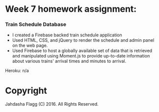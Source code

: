 # Week 7 homework assignment:
### Train Schedule Database


* I created a Firebase backed train schedule application
* Used HTML, CSS, and jQuery to render the schedule and admin panel on the web page.
* Used Firebase to host a globally available set of data that is retrieved and manipulated using Moment.js to provide up-to-date information about various trains' arrival times and minutes to arrival.

Heroku: n/a

# Copyright
Jahdasha Flagg (C) 2016. All Rights Reserved.